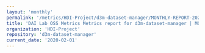 ```yaml
---
layout: 'monthly'
permalink: '/metrics/HDI-Project/d3m-dataset-manager/MONTHLY-REPORT-2020-02-01/'
title: 'DAI Lab OSS Metrics Metrics report for d3m-dataset-manager | MONTHLY-REPORT-2020-02-01'
organization: 'HDI-Project'
repository: 'd3m-dataset-manager'
current_date: '2020-02-01'
---
```

